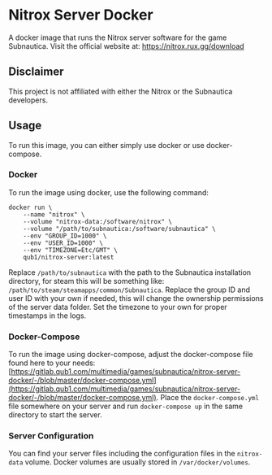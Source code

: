 # Nitrox Server Docker

A docker image that runs the Nitrox server software for the game Subnautica.
Visit the official website at: https://nitrox.rux.gg/download

## Disclaimer

This project is not affiliated with either the Nitrox or the Subnautica developers.

## Usage

To run this image, you can either simply use docker or use docker-compose.

### Docker

To run the image using docker, use the following command:

```shell
docker run \
	--name "nitrox" \
	--volume "nitrox-data:/software/nitrox" \
	--volume "/path/to/subnautica:/software/subnautica" \
	--env "GROUP_ID=1000" \
	--env "USER_ID=1000" \
	--env "TIMEZONE=Etc/GMT" \
	qub1/nitrox-server:latest
```

Replace `/path/to/subnautica` with the path to the Subnautica installation directory, for steam this will be something like: `/path/to/steam/steamapps/common/Subnautica`.
Replace the group ID and user ID with your own if needed, this will change the ownership permissions of the server data folder.
Set the timezone to your own for proper timestamps in the logs.

### Docker-Compose

To run the image using docker-compose, adjust the docker-compose file found here to your needs: [https://gitlab.qub1.com/multimedia/games/subnautica/nitrox-server-docker/-/blob/master/docker-compose.yml](https://gitlab.qub1.com/multimedia/games/subnautica/nitrox-server-docker/-/blob/master/docker-compose.yml).
Place the `docker-compose.yml` file somewhere on your server and run `docker-compose up` in the same directory to start the server.

### Server Configuration

You can find your server files including the configuration files in the `nitrox-data` volume.
Docker volumes are usually stored in `/var/docker/volumes`.

